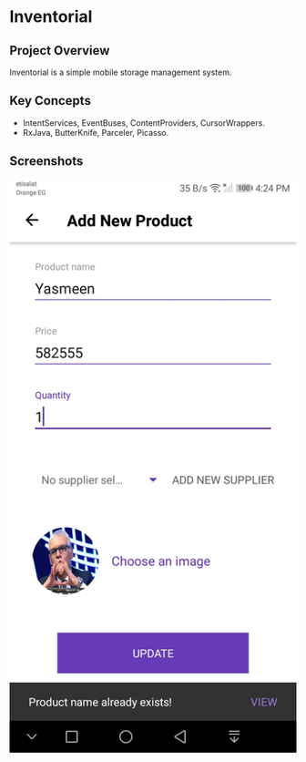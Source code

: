 # Inventorial

## Project Overview
Inventorial is a simple mobile storage management system.

## Key Concepts
- IntentServices, EventBuses, ContentProviders, CursorWrappers.
- RxJava, ButterKnife, Parceler, Picasso.

## Screenshots

![Screenshot 0](/screenshots/0.jpg)

